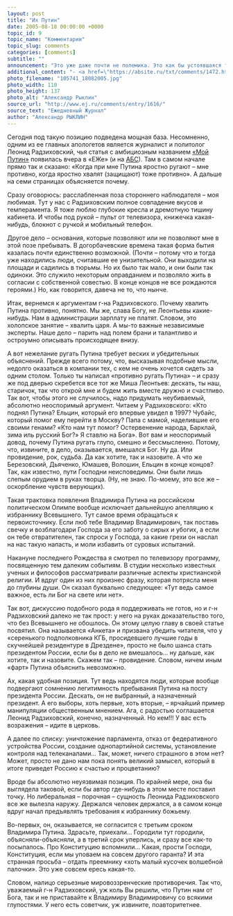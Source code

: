 ```yaml
---
layout: post
title: "Их Путин"
date: 2005-08-18 00:00:00 +0000
topic_id: 9
topic_name: "Комментарии"
topic_slug: comments
categories: [comments]
subtitle: ""
announcement: "Это уже даже почти не полемика. Это как бы устоявшаяся точка зрения, политологический тренд, нынешний мейнстрим нашей общественной мысли. Идеология расслабленного созерцания: хвалить Путина – пошло, ругать Путина – тоже пошло. Остается наблюдать, сидя в кресле и вытянув ноги, и время от времени отпускать едкие замечания. Ну, как это принято в приличном обществе среди умных и тонких людей. Для нашего поколения такая позиция что привычный вывих: вроде годами ходишь, не спотыкаешься, но чуть оступился – и снова все тот же сустав. Разве мы ругали Брежнева или Черненко? Нет, конечно. Это считалось дурным тоном. Другое дело – рассказать остроумный анекдот. А комментировать доклад на 24-м съезде КПСС… Фи…"
additional_content: "- <a href=\"https://absite.ru/txt/comments/1472.html\">Леонид Радзиховский. «Мой Путин»</a>"
photo_filename: "105741_18082005.jpg"
photo_width: 110
photo_height: 137
photo_alt: "Александр Рыклин"
source_url: "http://www.ej.ru/comments/entry/1616/"
source_text: "Ежедневный Журнал"
author: "Александр РЫКЛИН"
---
```

Сегодня под такую позицию подведена мощная база. Несомненно, одним из ее главных апологетов является журналист и политолог Леонид Радзиховский, чья статья с амбициозным названием <a href="https://absite.ru/txt/comments/1472.html">«Мой Путин»</a> появилась вчера в «ЕЖе» (и на <a href="https://absite.ru/txt/comments/1472.html">АБС</a>). Там в самом начале прямо так и сказано: «Когда при мне Путина яростно ругают – мне противно, когда яростно хвалят (защищают) тоже противно». А дальше на семи страницах объясняется почему.

Сразу оговорюсь: расслабленная поза стороннего наблюдателя – моя любимая. Тут у нас с Радзиховским полное совпадение вкусов и темперамента. Я тоже люблю глубокие кресла и дремотную тишину кабинета. И чтобы под рукой – пульт от телевизора, книжечка какая-нибудь, блокнот с ручкой и мобильный телефон.

Другое дело – основания, которые позволяют или не позволяют мне в этой позе пребывать. В догорбачевские времена такая форма бытия казалась почти единственно возможной. (Почти – потому что и тогда уже находились люди, считавшие ее унизительной. Они выходили на площади и садились в тюрьмы. Но их было так мало, и они были так одиноки. Это служило некоторым оправданием и позволяло жить в согласии с собственной совестью. В конце концов не все рождаются героями.) Но, как говорится, давеча не то, что нынче.

Итак, вернемся к аргументам г-на Радзиховского. Почему хвалить Путина противно, понятно. Мы же, слава Богу, не Леонтьевы какие-нибудь. Нам в администрации зарплату не платят. Словом, это холопское занятие – хвалить царя. А мы-то важные независимые эксперты. Наше дело – парить над полем брани и талантливо и остроумно описывать происходящее внизу.

А вот нежелание ругать Путина требует веских и убедительных объяснений. Прежде всего потому, что, высказывая подобные мысли, недолго оказаться в компании тех, с кем не очень хочется сидеть за одним столом. Только ты написал «противно ругать Путина» – и сразу же под дверью скребется все тот же Миша Леонтьев: дескать, ты наш, старичок, так что открой мне и будем жить вместе дружно и счастливо. Так вот, чтобы этого не случилось, надо придумать неубиваемый, абсолютно неоспоримый аргумент. Читаем у Радзиховского: «Кто поднял Путина? Ельцин, который его впервые увидел в 1997? Чубайс, который помог ему перейти в Москву? Папа с мамой, наделившие его своими генами? «Кто нам тут помог? Остервенение народа, Барклай, зима иль русский Бог?» Я ставлю на Бога». Вот вам и неоспоримый довод, почему Путина ругать глупо, смешно и бессмысленно. Потому, что, извините, в дело, оказывается, вмешался Бог. Ну да. Или провидение, рок, судьба. Да как хотите, так и назовите. А что же Березовский, Дьяченко, Юмашев, Волошин, Ельцин в конце концов? Так, как известно, пути Господни неисповедимы. Они были лишь слепым орудием в руках творца. (Ну, не знаю. По-моему, это все же – оскорбление чувств верующих).

Такая трактовка появления Владимира Путина на российском политическом Олимпе вообще исключает дальнейшую апелляцию к избраннику Всевышнего. Тут самое время обращаться к первоисточнику. Если люб тебе Владимир Владимирович, так поставь свечку и возблагодари Господа за его заботу о сирых и убогих, а если он тебе отвратителен, так спроси у Господа, за какие грехи он наслал на нас такую напасть, и моли избавить от суровых испытаний.

Накануне последнего Рождества я смотрел по телевизору программу, посвященную тем далеким событиям. В студии несколько известных ученых и философов рассматривали различные аспекты христианской религии. И вдруг один из них произнес фразу, которая потрясла меня до глубины души. Он сказал буквально следующее: «Тут ведь самое важное, есть ли Бог на свете или нет».

Так вот, дискуссию подобного рода я поддерживать не готов, но и г-н Радзиховский далеко не так прост: у него на руках доказательство того, что без Всевышнего не обошлось. Он этому целую главу в своей статье посвятил. Она называется «Анкета» и призвана убедить читателя, что у «серенького подполковника КГБ, просидевшего лучшие годы в скучнейшей резидентуре в Дрездене», просто не было шанса стать президентом России, если бы в дело не вмешалось… ну дальше, как хотите, так и назовите. Скажем так – провидение. Словом, ничем иным «фарт» Путина объяснить невозможно.

Ах, какая удобная позиция. Тут ведь находятся люди, которые вообще подвергают сомнению легитимность пребывания Путина на посту президента России. Дескать, он не выбранный, а назначенный президент. А его выборы, хоть первые, хоть вторые, – ярчайший пример манипуляции общественным мнением. Ага, с радостью соглашается Леонид Радзиховский, конечно, назначенный. Но кем!!! У вас есть возражения – идите в церковь.

А далее по списку: уничтожение парламента, отказ от федеративного устройства России, создание однопартийной системы, установление контроля над телеканалами… Так, может, ничего страшного в этом нет? Может, просто не дано нам пока понять великий замысел, который в итоге приведет Россию к счастью и процветанию?

Вроде бы абсолютно неуязвимая позиция. По крайней мере, она бы выглядела таковой, если бы автор где-нибудь в этом месте поставил точку. Но либеральная – порочная – сущность Леонида Радзиховского все же вылезла наружу. Держался человек держался, а в самом конце вдруг начал предъявлять требования к избраннику божьему.

Во-первых, он, оказывается, не согласится с третьим сроком Владимира Путина. Здрасьте, приехали… Городили тут городили, объясняли-объясняли, а в третий срок уперлись, и сразу все как-то посыпалось. Про Конституцию вспомнили… Какая, прости Господи, Конституция, если мы уповаем на совсем другого гаранта? И эта странная просьба – отдать преемнику «хоть малый кусочек волшебной палочки». Это уже совсем ересь какая-то.

Словом, налицо серьезные мировоззренческие противоречия. Так что, уважаемый г-н Радзиховский, уж коль Вы решили, что Путин нам от Бога, так и не приставайте к Владимиру Владимировичу со всякими глупостями. У него есть советчик, уж извините, поавторитетнее.
